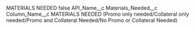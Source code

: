 <?xml version="1.0" encoding="UTF-8"?>
<CustomMetadata xmlns="http://soap.sforce.com/2006/04/metadata" xmlns:xsi="http://www.w3.org/2001/XMLSchema-instance" xmlns:xsd="http://www.w3.org/2001/XMLSchema">
    <label>MATERIALS NEEDED</label>
    <protected>false</protected>
    <values>
        <field>API_Name__c</field>
        <value xsi:type="xsd:string">Materials_Needed__c</value>
    </values>
    <values>
        <field>Column_Name__c</field>
        <value xsi:type="xsd:string">MATERIALS NEEDED (Promo only needed/Collateral only needed/Promo and Collateral Needed/No Promo or Collateral Needed)</value>
    </values>
</CustomMetadata>
